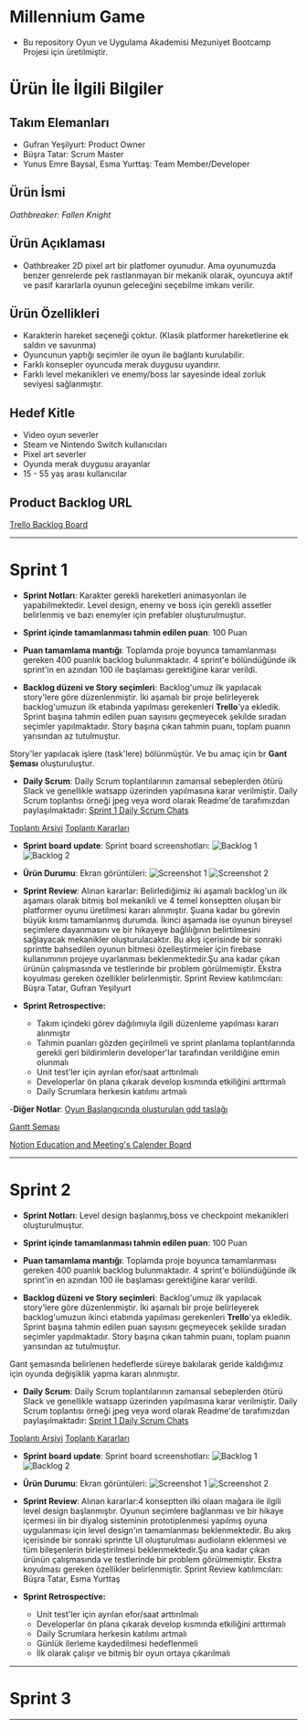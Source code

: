 # **Millennium Game**

- Bu repository Oyun ve Uygulama Akademisi Mezuniyet Bootcamp Projesi için üretilmiştir.

# Ürün İle İlgili Bilgiler

## Takım Elemanları

- Gufran Yeşilyurt: Product Owner
- Büşra Tatar: Scrum Master
- Yunus Emre Baysal, Esma Yurttaş: Team Member/Developer

## Ürün İsmi

*Oathbreaker: Fallen Knight*

## Ürün Açıklaması

- Oathbreaker 2D pixel art bir platfomer oyunudur. Ama oyunumuzda benzer genrelerde pek rastlanmayan bir mekanik olarak, oyuncuya aktif ve pasif kararlarla oyunun geleceğini seçebilme imkanı verilir.

## Ürün Özellikleri

- Karakterin hareket seçeneği çoktur. (Klasik platformer hareketlerine ek saldırı ve savunma)
- Oyuncunun yaptığı seçimler ile oyun ile bağlantı kurulabilir.
- Farklı konsepler oyuncuda merak duygusu uyandırır.
- Farklı level mekanikleri ve enemy/boss lar sayesinde ideal zorluk seviyesi sağlanmıştır.

## Hedef Kitle

- Video oyun severler
- Steam ve Nintendo Switch kullanıcıları
- Pixel art severler
- Oyunda merak duygusu arayanlar
- 15 - 55 yaş arası kullanıcılar

## Product Backlog URL

[Trello Backlog Board](https://trello.com/invite/b/k3H1dCDV/5b89bfeb1e7ee4306b44a104d23273e4/oyunumuz)

---

# Sprint 1

- **Sprint Notları**: Karakter gerekli hareketleri animasyonları ile yapabilmektedir. Level design, enemy ve boss için gerekli assetler belirlenmiş ve bazı enemyler için prefabler oluşturulmuştur.

- **Sprint içinde tamamlanması tahmin edilen puan**: 100 Puan

- **Puan tamamlama mantığı**: Toplamda proje boyunca tamamlanması gereken 400 puanlık backlog bulunmaktadır. 4 sprint'e bölündüğünde ilk sprint'in en azından 100 ile başlaması gerektiğine karar verildi.

- **Backlog düzeni ve Story seçimleri**: Backlog'umuz ilk yapılacak story'lere göre düzenlenmiştir. İki aşamalı bir proje belirleyerek backlog'umuzun ilk etabında yapılması gerekenleri **Trello**'ya ekledik. Sprint başına tahmin edilen puan sayısını geçmeyecek şekilde sıradan seçimler yapılmaktadır. Story başına çıkan tahmin puanı, toplam puanın yarısından az tutulmuştur. 

Story'ler yapılacak işlere (task'lere) bölünmüştür. Ve bu amaç için br **Gant Şeması** oluşturuluştur. 

- **Daily Scrum**: Daily Scrum toplantılarının zamansal sebeplerden ötürü Slack ve genellikle watsapp üzerinden yapılmasına karar verilmiştir. Daily Scrum toplantısı örneği jpeg veya word olarak Readme'de tarafımızdan paylaşılmaktadır: [Sprint 1 Daily Scrum Chats](https://github.com/OyunveUygulamaAkademisi/BootcampScrumTemplate/blob/main/ProjectManagement/Sprint1Documents/DailyScrumMeetingNotesSprint1.docx?raw=true)

[Toplantı Arşivi](https://github.com/BusraTatar/Oathbreaker/blob/main/ProjectManagement/Sprint1Documents/Notion%20Meeting.png)
[Toplantı Kararları](https://github.com/BusraTatar/Oathbreaker/blob/main/ProjectManagement/Sprint1Documents/NotionMeetingKararları.png)

- **Sprint board update**: Sprint board screenshotları: 
![Backlog 1](https://github.com/BusraTatar/Oathbreaker/blob/main/ProjectManagement/Sprint1Documents/Trello.png) 
![Backlog 2](https://github.com/BusraTatar/Oathbreaker/blob/main/ProjectManagement/Sprint1Documents/Trello1.png) 


- **Ürün Durumu**: Ekran görüntüleri:
  ![Screenshot 1](https://github.com/BusraTatar/Oathbreaker/blob/main/ProjectManagement/Sprint1Documents/Knight.png)
  ![Screenshot 2](https://github.com/BusraTatar/Oathbreaker/blob/main/ProjectManagement/Sprint1Documents/Enemy.png)

- **Sprint Review**: 
Alınan kararlar: Belirlediğimiz iki aşamalı backlog'un ilk aşamaıs olarak bitmiş bol mekanikli ve 4 temel konseptten oluşan bir platformer oyunu üretilmesi kararı alınmıştır. Şuana kadar bu görevin büyük kısmı tamamlanmış durumda. İkinci aşamada ise oyunun bireysel seçimlere dayanmasını ve bir hikayeye bağlılığının belirtilmesini sağlayacak mekanikler oluşturulacaktır. Bu akış içerisinde bir sonraki sprintte bahsedilen oyunun bitmesi özelleştirmeler için firebase kullanımının projeye uyarlanması beklenmektedir.Şu ana kadar çıkan ürünün çalışmasında ve testlerinde bir problem görülmemiştir. Ekstra koyulması gereken özellikler belirlenmiştir. Sprint Review katılımcıları: Büşra Tatar, Gufran Yeşilyurt

- **Sprint Retrospective:**
  - Takım içindeki görev dağılımıyla ilgili düzenleme yapılması kararı alınmıştır
  - Tahmin puanları gözden geçirilmeli ve sprint planlama toplantılarında gerekli geri bildirimlerin developer'lar tarafından verildiğine emin olunmalı
  - Unit test'ler için ayrılan efor/saat arttırılmalı 
  - Developerlar ön plana çıkarak develop kısmında etkiliğini arttırmalı
  - Daily Scrumlara herkesin katılımı artmalı

-**Diğer Notlar**:
[Oyun Başlangıcında oluşturulan gdd taslağı](https://docs.google.com/document/d/1RBs5aPxVjntqDYFEXCVlJColshxjT6y0/edit?usp=sharing&ouid=110371448881838982572&rtpof=true&sd=true)

[Gantt Şeması](https://drive.google.com/file/d/1pFbfj8ma8fTkA-CGGv8qd1ExPtUzSa9D/view?usp=sharing)

[Notion Education and Meeting's Calender Board](https://www.notion.so/evik-Proje-Y-netimi-zet-Anlat-m-9016c5ffbea944e4af8805321932f2f3)

---

# Sprint 2
- **Sprint Notları**: Level design başlanmış,boss ve checkpoint mekanikleri oluşturulmuştur.

- **Sprint içinde tamamlanması tahmin edilen puan**: 100 Puan

- **Puan tamamlama mantığı**: Toplamda proje boyunca tamamlanması gereken 400 puanlık backlog bulunmaktadır. 4 sprint'e bölündüğünde ilk sprint'in en azından 100 ile başlaması gerektiğine karar verildi.

- **Backlog düzeni ve Story seçimleri**: Backlog'umuz ilk yapılacak story'lere göre düzenlenmiştir. İki aşamalı bir proje belirleyerek backlog'umuzun ikinci etabında yapılması gerekenleri **Trello**'ya ekledik. Sprint başına tahmin edilen puan sayısını geçmeyecek şekilde sıradan seçimler yapılmaktadır. Story başına çıkan tahmin puanı, toplam puanın yarısından az tutulmuştur. 

Gant şemasında belirlenen hedeflerde süreye bakılarak geride kaldığımız için oyunda değişiklik yapma kararı alınmıştır.

- **Daily Scrum**: Daily Scrum toplantılarının zamansal sebeplerden ötürü Slack ve genellikle watsapp üzerinden yapılmasına karar verilmiştir. Daily Scrum toplantısı örneği jpeg veya word olarak Readme'de tarafımızdan paylaşılmaktadır: [Sprint 1 Daily Scrum Chats](https://github.com/OyunveUygulamaAkademisi/BootcampScrumTemplate/blob/main/ProjectManagement/Sprint1Documents/DailyScrumMeetingNotesSprint1.docx?raw=true)

[Toplantı Arşivi](https://github.com/BusraTatar/Oathbreaker/blob/main/ProjectManagement/Sprint1Documents/Notion%20Meeting.png)
[Toplantı Kararları](https://github.com/BusraTatar/Oathbreaker/blob/main/ProjectManagement/Sprint1Documents/NotionMeetingKararları.png)

- **Sprint board update**: Sprint board screenshotları: 
![Backlog 1](https://github.com/BusraTatar/Oathbreaker/blob/main/ProjectManagement/Sprint1Documents/Trello.png) 
![Backlog 2](https://github.com/BusraTatar/Oathbreaker/blob/main/ProjectManagement/Sprint1Documents/Trello1.png) 


- **Ürün Durumu**: Ekran görüntüleri:
  ![Screenshot 1](https://github.com/BusraTatar/Oathbreaker/blob/main/ProjectManagement/Sprint1Documents/Knight.png)
  ![Screenshot 2](https://github.com/BusraTatar/Oathbreaker/blob/main/ProjectManagement/Sprint1Documents/Enemy.png)

- **Sprint Review**: 
Alınan kararlar:4 konseptten ilki olaan mağara ile ilgili level design başlanmıştır. Oyunun seçimlere bağlanması ve bir hikaye içermesi iin bir diyalog sisteminin prototiplenmesi yapılmış oyuna uygulanması için level design'ın tamamlanması beklenmektedir. Bu akış içerisinde bir sonraki sprintte UI oluşturulması audioların eklenmesi ve tüm bileşenlerin birleştirilmesi beklenmektedir.Şu ana kadar çıkan ürünün çalışmasında ve testlerinde bir problem görülmemiştir. Ekstra koyulması gereken özellikler belirlenmiştir. Sprint Review katılımcıları: Büşra Tatar, Esma Yurttaş

- **Sprint Retrospective:**
  - Unit test'ler için ayrılan efor/saat arttırılmalı 
  - Developerlar ön plana çıkarak develop kısmında etkiliğini arttırmalı
  - Daily Scrumlara herkesin katılımı artmalı
  - Günlük ilerleme kaydedilmesi hedeflenmeli
  - İlk olarak çalışır ve bitmiş bir oyun ortaya çıkarılmalı


---

# Sprint 3

---
